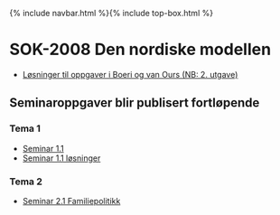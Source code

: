{% include navbar.html %}{% include top-box.html %}
# SOK-2008 Den nordiske modellen    

* [Løsninger til oppgaver i Boeri og van Ours (NB: 2. utgave)](https://uit-sok-2008-h23.github.io/assets/Solutions_exercises_Boeri_van_Ours.pdf)

## Seminaroppgaver blir publisert fortløpende

### Tema 1
* [Seminar 1.1](https://uit-sok-2008-h24.github.io/assets/seminar_T1_LS.html)
* [Seminar 1.1 løsninger](https://uit-sok-2008-h24.github.io/assets/Seminar_T1_LS_løsning_studenter.html)

### Tema 2
* [Seminar 2.1 Familiepolitikk](https://uit-sok-2008-h24.github.io/assets/Seminar_T2.1.pdf)
